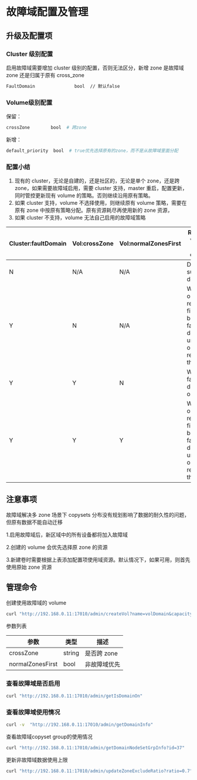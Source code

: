 # 故障域配置及管理

## 升级及配置项

### Cluster 级别配置

启用故障域需要增加 cluster 级别的配置，否则无法区分，新增 zone 是故障域 zone 还是归属于原有 cross_zone

```bash
FaultDomain               bool  // 默认false
```

### Volume级别配置

保留：

```bash
crossZone        bool  # 跨zone
```

新增：

```bash
default_priority  bool  # true优先选择原有的zone，而不是从故障域里面分配
```

### 配置小结

1.  现有的 cluster，无论是自建的，还是社区的，无论是单个 zone，还是跨 zone，如果需要故障域启用，需要 cluster 支持，master 重启，配置更新，同时管控更新现有 volume 的策略。否则继续沿用原有策略。
2.  如果 cluster 支持，volume 不选择使用，则继续原有 volume 策略，需要在原有 zone 中按原有策略分配。原有资源耗尽再使用新的 zone 资源，
3.  如果 cluster 不支持，volume 无法自己启用的故障域策略

| Cluster:faultDomain | Vol:crossZone | Vol:normalZonesFirst | Rules for volume to use domain                                                |
|---------------------|---------------|----------------------|-------------------------------------------------------------------------------|
| N                   | N/A           | N/A                  | Do not support domain                                                         |
| Y                   | N             | N/A                  | Write origin resources first before fault domain until origin reach threshold |
| Y                   | Y             | N                    | Write fault domain only                                                       |
| Y                   | Y             | Y                    | Write origin resources first before fault domain until origin reach threshold |

## 注意事项

故障域解决多 zone 场景下 copysets 分布没有规划影响了数据的耐久性的问题，但原有数据不能自动迁移

1.启用故障域后，新区域中的所有设备都将加入故障域

2.创建的 volume 会优先选择原 zone 的资源

3.新建卷时需要根据上表添加配置项使用域资源。默认情况下，如果可用，则首先使用原始 zone 资源

## 管理命令

创建使用故障域的 volume

```bash
curl "http://192.168.0.11:17010/admin/createVol?name=volDomain&capacity=1000&owner=cfs&crossZone=true&normalZonesFirst=false"
```

参数列表

| 参数               | 类型     | 描述      |
|------------------|--------|---------|
| crossZone        | string | 是否跨 zone |
| normalZonesFirst | bool   | 非故障域优先  |

### 查看故障域是否启用

```bash
curl "http://192.168.0.11:17010/admin/getIsDomainOn"
```

### 查看故障域使用情况

```bash
curl -v  "http://192.168.0.11:17010/admin/getDomainInfo"
```

查看故障域copyset group的使用情况

```bash
curl "http://192.168.0.11:17010/admin/getDomainNodeSetGrpInfo?id=37"
```

更新非故障域数据使用上限

```bash
curl "http://192.168.0.11:17010/admin/updateZoneExcludeRatio?ratio=0.7"
```